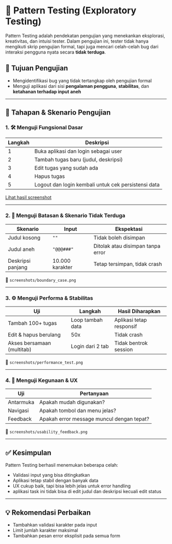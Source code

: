 # 🧩 Pattern Testing (Exploratory Testing)

Pattern Testing adalah pendekatan pengujian yang menekankan eksplorasi, kreativitas, dan intuisi tester. Dalam pengujian ini, tester tidak hanya mengikuti skrip pengujian formal, tapi juga mencari celah-celah bug dari interaksi pengguna nyata secara **tidak terduga**.

## 🎯 Tujuan Pengujian

- Mengidentifikasi bug yang tidak tertangkap oleh pengujian formal
- Menguji aplikasi dari sisi **pengalaman pengguna**, **stabilitas**, dan **ketahanan terhadap input aneh**

---

## 🧪 Tahapan & Skenario Pengujian

### 1. 🛠 Menguji Fungsional Dasar

| Langkah | Deskripsi |
|--------|-----------|
| 1 | Buka aplikasi dan login sebagai user |
| 2 | Tambah tugas baru (judul, deskripsi) |
| 3 | Edit tugas yang sudah ada |
| 4 | Hapus tugas |
| 5 | Logout dan login kembali untuk cek persistensi data |

[Lihat hasil screenshot](grey%20box%20testing/Pattern%20Testing/screenshots/1.%20Menguji%20Fungsional%20Dasar)


---

### 2. 🚧 Menguji Batasan & Skenario Tidak Terduga

| Skenario | Input | Ekspektasi |
|----------|-------|------------|
| Judul kosong | `""` | Tidak boleh disimpan |
| Judul aneh | `"@@@###"` | Ditolak atau disimpan tanpa error |
| Deskripsi panjang | 10.000 karakter | Tetap tersimpan, tidak crash |


📸 `screenshots/boundary_case.png`

---

### 3. ⚙️ Menguji Performa & Stabilitas

| Uji | Langkah | Hasil Diharapkan |
|-----|--------|------------------|
| Tambah 100+ tugas | Loop tambah data | Aplikasi tetap responsif |
| Edit & hapus berulang | 50x | Tidak crash |
| Akses bersamaan (multitab) | Login dari 2 tab | Tidak bentrok session |

📸 `screenshots/performance_test.png`

---

### 4. 🎨 Menguji Kegunaan & UX

| Uji | Pertanyaan |
|-----|------------|
| Antarmuka | Apakah mudah digunakan? |
| Navigasi | Apakah tombol dan menu jelas? |
| Feedback | Apakah error message muncul dengan tepat? |

📸 `screenshots/usability_feedback.png`

---

## ✅ Kesimpulan

Pattern Testing berhasil menemukan beberapa celah:

- Validasi input yang bisa ditingkatkan
- Aplikasi tetap stabil dengan banyak data
- UX cukup baik, tapi bisa lebih jelas untuk error handling
- aplikasi task ini tidak bisa di edit judul dan deskripsi kecuali edit status

---

## 💡 Rekomendasi Perbaikan

- Tambahkan validasi karakter pada input
- Limit jumlah karakter maksimal
- Tambahkan pesan error eksplisit pada semua form
